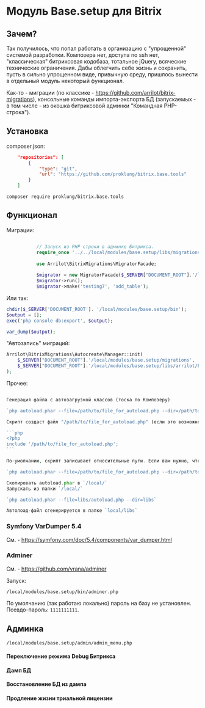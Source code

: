# Модуль Base.setup для Bitrix

## Зачем?

Так получилось, что попал работать в организацию с "упрощенной" системой разработки. Композера нет, доступа по ssh нет, 
"классическая" битриксовая кодобаза, тотальное jQuery, всяческие технические ограничения. Дабы облегчить себе жизнь и сохранить, пусть в сильно упрощенном виде, 
привычную среду, пришлось вынести в отдельный модуль некоторый функционал. 

Как-то - миграции (по классике - https://github.com/arrilot/bitrix-migrations), консольные команды импорта-экспорта БД (запускаемых - в том числе - из окошка битриксовой админки "Командная PHP-строка"). 

## Установка

composer.json:

```json
    "repositories": [
        {
            "type": "git",
            "url": "https://github.com/proklung/bitrix.base.tools"
        }
    ]
```

```composer require proklung/bitrix.base.tools```

## Функционал

Миграции:

~~~php

           // Запуск из PHP строки в админке Битрикса.
           require_once '../../local/modules/base.setup/libs/migrations/autoload.php';
       
           use Arrilot\BitrixMigrations\MigratorFacade;
       
           $migrator = new MigratorFacade($_SERVER["DOCUMENT_ROOT"].'/local/modules/base.setup/migrations');
           $migrator->run();
           $migrator->make('testing7', 'add_table');

~~~

Или так:

~~~php
chdir($_SERVER['DOCUMENT_ROOT']. '/local/modules/base.setup/bin');
$output = [];
exec('php console db:export', $output);

var_dump($output);
~~~

"Автозапись" миграций:

~~~php
Arrilot\BitrixMigrations\Autocreate\Manager::init(
    $_SERVER["DOCUMENT_ROOT"].'/local/modules/base.setup/migrations',
    $_SERVER["DOCUMENT_ROOT"].'/local/modules/base.setup/libs/arrilot/BitrixMigrations/templates',
);
~~~

Прочее:

~~~php

Генерация файла с автозагрузкой классов (тоска по Композеру)

`php autoload.phar --file=/path/to/file_for_autoload.php --dir=/path/to/dir/where/php/file`

Скрипт создаст файл "/path/to/file_for_autoload.php" (если это возможно) с автозагрузчиком. Просто подключите его в вашем проекте:

```php
<?php
include '/path/to/file_for_autoload.php';
```

По-умолчанию, скрипт записывает относительные пути. Если вам нужно, чтобы были сгенерированы абсолютные пути - используйте команду:

`php autoload.phar --file=/path/to/file_for_autoload.php --dir=/path/to/dir/where/php/file --absolute-path`

Скопировать autoload.phar в `/local/`
Запускать из папки `/local/`

`php autoload.phar --file=libs/autoload.php --dir=libs`

Автолоад-файл сгенерируется в папке `local/libs`


~~~

### Symfony VarDumper 5.4

См. - https://symfony.com/doc/5.4/components/var_dumper.html

### Adminer

См. - https://github.com/vrana/adminer

Запуск:

`/local/modules/base.setup/bin/adminer.php`

По умолчанию (так работаю локально) пароль на базу не установлен. Псевдо-пароль: `1111111111`.

## Админка

`/local/modules/base.setup/admin/admin_menu.php`

#### Переключение режима Debug Битрикса
#### Дамп БД
#### Восстановление БД из дампа
#### Продление жизни триальной лицензии